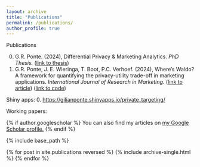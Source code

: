 ```yaml
---
layout: archive
title: "Publications"
permalink: /publications/
author_profile: true
---
```


Publications

0. G.R. Ponte. (2024), Differential Privacy & Marketing Analytics. _PhD Thesis._ ([link to thesis](https://research.rug.nl/en/publications/differential-privacy-amp-marketing-analytics))
1. G.R. Ponte, J. E. Wieringa, T. Boot, P.C. Verhoef. (2024), Where’s Waldo? A framework for quantifying the privacy-utility trade-off in marketing applications. _International Journal of Research in Marketing._ ([link to article](https://www.sciencedirect.com/science/article/pii/S0167811624000417?via%3Dihub)) ([link to code](https://github.com/GilianPonte/likelihood_based_privacy_attack))

Shiny apps:
0. https://gilianponte.shinyapps.io/private_targeting/

Working papers: 


{% if author.googlescholar %}
  You can also find my articles on <u><a href="{{author.googlescholar}}">my Google Scholar profile</a>.</u>
{% endif %}

{% include base_path %}

{% for post in site.publications reversed %}
  {% include archive-single.html %}
{% endfor %}
